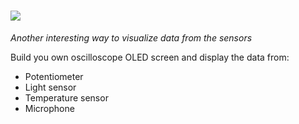 # ![](https://place-hold.it/180x48/FFFFFF/81736A&text=Oscilloscope&bold&fontsize=25)

_Another interesting way to visualize data from the sensors_

Build you own oscilloscope OLED screen and display the data from:
- Potentiometer
- Light sensor
- Temperature sensor
- Microphone
